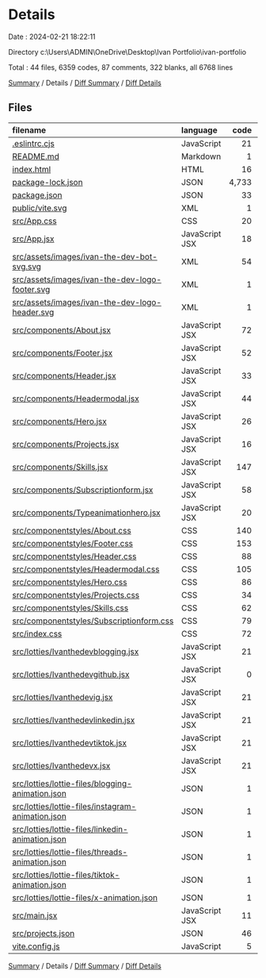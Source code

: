 # Details

Date : 2024-02-21 18:22:11

Directory c:\\Users\\ADMIN\\OneDrive\\Desktop\\Ivan Portfolio\\ivan-portfolio

Total : 44 files,  6359 codes, 87 comments, 322 blanks, all 6768 lines

[Summary](results.md) / Details / [Diff Summary](diff.md) / [Diff Details](diff-details.md)

## Files
| filename | language | code | comment | blank | total |
| :--- | :--- | ---: | ---: | ---: | ---: |
| [.eslintrc.cjs](/.eslintrc.cjs) | JavaScript | 21 | 0 | 1 | 22 |
| [README.md](/README.md) | Markdown | 1 | 0 | 0 | 1 |
| [index.html](/index.html) | HTML | 16 | 2 | 4 | 22 |
| [package-lock.json](/package-lock.json) | JSON | 4,733 | 0 | 1 | 4,734 |
| [package.json](/package.json) | JSON | 33 | 0 | 1 | 34 |
| [public/vite.svg](/public/vite.svg) | XML | 1 | 0 | 0 | 1 |
| [src/App.css](/src/App.css) | CSS | 20 | 8 | 5 | 33 |
| [src/App.jsx](/src/App.jsx) | JavaScript JSX | 18 | 0 | 5 | 23 |
| [src/assets/images/ivan-the-dev-bot-svg.svg](/src/assets/images/ivan-the-dev-bot-svg.svg) | XML | 54 | 0 | 1 | 55 |
| [src/assets/images/ivan-the-dev-logo-footer.svg](/src/assets/images/ivan-the-dev-logo-footer.svg) | XML | 1 | 0 | 0 | 1 |
| [src/assets/images/ivan-the-dev-logo-header.svg](/src/assets/images/ivan-the-dev-logo-header.svg) | XML | 1 | 0 | 0 | 1 |
| [src/components/About.jsx](/src/components/About.jsx) | JavaScript JSX | 72 | 0 | 20 | 92 |
| [src/components/Footer.jsx](/src/components/Footer.jsx) | JavaScript JSX | 52 | 3 | 20 | 75 |
| [src/components/Header.jsx](/src/components/Header.jsx) | JavaScript JSX | 33 | 0 | 6 | 39 |
| [src/components/Headermodal.jsx](/src/components/Headermodal.jsx) | JavaScript JSX | 44 | 0 | 16 | 60 |
| [src/components/Hero.jsx](/src/components/Hero.jsx) | JavaScript JSX | 26 | 0 | 3 | 29 |
| [src/components/Projects.jsx](/src/components/Projects.jsx) | JavaScript JSX | 16 | 0 | 6 | 22 |
| [src/components/Skills.jsx](/src/components/Skills.jsx) | JavaScript JSX | 147 | 0 | 34 | 181 |
| [src/components/Subscriptionform.jsx](/src/components/Subscriptionform.jsx) | JavaScript JSX | 58 | 0 | 12 | 70 |
| [src/components/Typeanimationhero.jsx](/src/components/Typeanimationhero.jsx) | JavaScript JSX | 20 | 0 | 2 | 22 |
| [src/componentstyles/About.css](/src/componentstyles/About.css) | CSS | 140 | 8 | 35 | 183 |
| [src/componentstyles/Footer.css](/src/componentstyles/Footer.css) | CSS | 153 | 8 | 32 | 193 |
| [src/componentstyles/Header.css](/src/componentstyles/Header.css) | CSS | 88 | 8 | 18 | 114 |
| [src/componentstyles/Headermodal.css](/src/componentstyles/Headermodal.css) | CSS | 105 | 1 | 17 | 123 |
| [src/componentstyles/Hero.css](/src/componentstyles/Hero.css) | CSS | 86 | 8 | 18 | 112 |
| [src/componentstyles/Projects.css](/src/componentstyles/Projects.css) | CSS | 34 | 0 | 4 | 38 |
| [src/componentstyles/Skills.css](/src/componentstyles/Skills.css) | CSS | 62 | 8 | 12 | 82 |
| [src/componentstyles/Subscriptionform.css](/src/componentstyles/Subscriptionform.css) | CSS | 79 | 1 | 13 | 93 |
| [src/index.css](/src/index.css) | CSS | 72 | 8 | 17 | 97 |
| [src/lotties/Ivanthedevblogging.jsx](/src/lotties/Ivanthedevblogging.jsx) | JavaScript JSX | 21 | 0 | 2 | 23 |
| [src/lotties/Ivanthedevgithub.jsx](/src/lotties/Ivanthedevgithub.jsx) | JavaScript JSX | 0 | 23 | 0 | 23 |
| [src/lotties/Ivanthedevig.jsx](/src/lotties/Ivanthedevig.jsx) | JavaScript JSX | 21 | 0 | 2 | 23 |
| [src/lotties/Ivanthedevlinkedin.jsx](/src/lotties/Ivanthedevlinkedin.jsx) | JavaScript JSX | 21 | 0 | 2 | 23 |
| [src/lotties/Ivanthedevtiktok.jsx](/src/lotties/Ivanthedevtiktok.jsx) | JavaScript JSX | 21 | 0 | 2 | 23 |
| [src/lotties/Ivanthedevx.jsx](/src/lotties/Ivanthedevx.jsx) | JavaScript JSX | 21 | 0 | 2 | 23 |
| [src/lotties/lottie-files/blogging-animation.json](/src/lotties/lottie-files/blogging-animation.json) | JSON | 1 | 0 | 0 | 1 |
| [src/lotties/lottie-files/instagram-animation.json](/src/lotties/lottie-files/instagram-animation.json) | JSON | 1 | 0 | 0 | 1 |
| [src/lotties/lottie-files/linkedin-animation.json](/src/lotties/lottie-files/linkedin-animation.json) | JSON | 1 | 0 | 0 | 1 |
| [src/lotties/lottie-files/threads-animation.json](/src/lotties/lottie-files/threads-animation.json) | JSON | 1 | 0 | 0 | 1 |
| [src/lotties/lottie-files/tiktok-animation.json](/src/lotties/lottie-files/tiktok-animation.json) | JSON | 1 | 0 | 0 | 1 |
| [src/lotties/lottie-files/x-animation.json](/src/lotties/lottie-files/x-animation.json) | JSON | 1 | 0 | 0 | 1 |
| [src/main.jsx](/src/main.jsx) | JavaScript JSX | 11 | 0 | 2 | 13 |
| [src/projects.json](/src/projects.json) | JSON | 46 | 0 | 5 | 51 |
| [vite.config.js](/vite.config.js) | JavaScript | 5 | 1 | 2 | 8 |

[Summary](results.md) / Details / [Diff Summary](diff.md) / [Diff Details](diff-details.md)